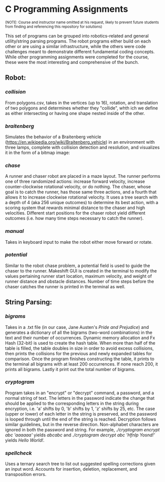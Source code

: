 # C Programming Assignments

<sup>(NOTE: Course and instructor name omitted at his request, likely to prevent future students from finding and referencing this repository for solutions)</sup>

This set of programs can be grouped into robotics-related and general utility/string parsing programs. The robot programs either build on each other or are using a similar infrastructure, while the others were code challenges meant to demonstrate different fundamental coding concepts. While other programming assignments were completed for the course, these were the most interesting and comprehensive of the bunch.

## Robot:
### *collision*
From polygons.csv, takes in the vertices (up to 16), rotation, and translation of two polygons and determines whether they "collide", whth ich we define as either intersecting or having one shape nested inside of the other.

### *braitenberg*
Simulates the behavior of a Braitenberg vehicle (https://en.wikipedia.org/wiki/Braitenberg_vehicle) in an environment with three lamps, complete with collision detection and resolution, and visualizes it in the form of a bitmap image:

### *chase*
A runner and chaser robot are placed in a maze layout. The runner performs one of three randomized actions: increase forward velocity, increase counter-clockwise rotational velocity, or do nothing. The chaser, whose goal is to catch the runner, has those same three actions, and a fourth that allows it to increase clockwise rotational velocity. It uses a tree search with a depth of 4 (aka 256 unique outcomes) to determine its best action, with a scoring system that rewards minimal distance to the chaser and high velocities. Different start positions for the chaser robot yield different outcomes (i.e. how many time steps necessary to catch the runner).

### *manual*
Takes in keyboard input to make the robot either move forward or rotate.

### *potential*
Similar to the robot chase problem, a potential field is used to guide the chaser to the runner. Makeshift GUI is created in the terminal to modify the values pertaining runner start location, maximum velocity, and weight of runner distance and obstacle distances. Number of time steps before the chaser catches the runner is printed in the terminal as well.

## String Parsing:
### *bigrams*
Takes in a .txt file (in our case, Jane Austen's *Pride and Prejudice*) and generates a dictionary of all the bigrams (two-word combinations) in the text and their number of occurrences. Dynamic memory allocation and Fx Hash (32-bit) is used to create the hash table. When more than half of the table is filled, the table doubles in size in order to avoid excess collisions, then prints the collisions for the previous and newly expanded tables for comparison. Once the program finishes constructing the table, it prints to the terminal all bigrams with at least 200 occurrences. If none reach 200, it prints all bigrams. Lastly it print out the total number of bigrams.

### *cryptogram*
Program takes in an "encrypt" or "decrypt" command, a password, and a normal string of text. The letters in the password indicate the change that should be applied to the corresponding letters in the string during encryption, i.e. 'a' shifts by 0, 'b' shifts by 1, 'z' shifts by 25, etc. The case (upper or lower) of each letter in the string is preserved, and the password is looped through until the end of the string is reached. Decryption follows similar guidelines, but in the reverse direction. Non-alphabet characters are ignored in both the password and string. For example, *./cryptogram encrypt abc 'aaaaaa'* yields *abcabc* and *./cryptogram decrypt abc 'Hfnlp Yosnd!'* yields *Hello World!*.

### *spellcheck*
Uses a ternary search tree to list out suggested spelling corrections given an input word. Accounts for insertion, deletion, replacement, and transposition errors.
